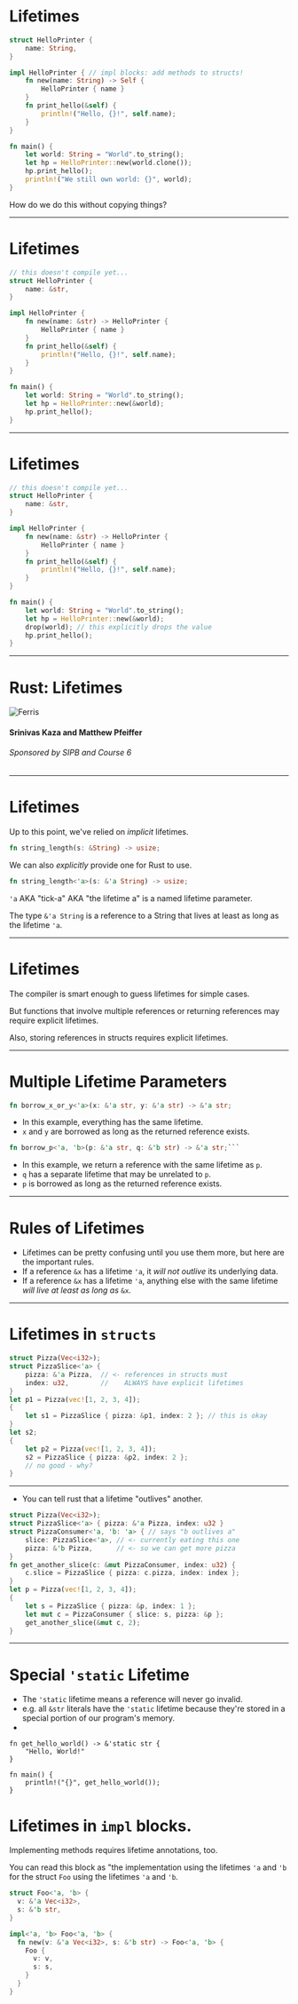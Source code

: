 # Lifetimes

```rust
struct HelloPrinter {
    name: String,
}

impl HelloPrinter { // impl blocks: add methods to structs!
    fn new(name: String) -> Self {
        HelloPrinter { name }
    }
    fn print_hello(&self) {
        println!("Hello, {}!", self.name);
    }
}

fn main() {
    let world: String = "World".to_string();
    let hp = HelloPrinter::new(world.clone());
    hp.print_hello();
    println!("We still own world: {}", world);
}
```

How do we do this without copying things?

---

# Lifetimes

```rust
// this doesn't compile yet...
struct HelloPrinter {
    name: &str,
}

impl HelloPrinter {
    fn new(name: &str) -> HelloPrinter {
        HelloPrinter { name }
    }
    fn print_hello(&self) {
        println!("Hello, {}!", self.name);
    }
}

fn main() {
    let world: String = "World".to_string();
    let hp = HelloPrinter::new(&world);
    hp.print_hello();
}
```

---

# Lifetimes

```rust
// this doesn't compile yet...
struct HelloPrinter {
    name: &str,
}

impl HelloPrinter {
    fn new(name: &str) -> HelloPrinter {
        HelloPrinter { name }
    }
    fn print_hello(&self) {
        println!("Hello, {}!", self.name);
    }
}

fn main() {
    let world: String = "World".to_string();
    let hp = HelloPrinter::new(&world);
    drop(world); // this explicitly drops the value
    hp.print_hello();
}
```

---

# Rust: Lifetimes #

![Ferris](http://rustacean.net/assets/rustacean-orig-noshadow.png)

#### Srinivas Kaza and Matthew Pfeiffer ####
###### *Sponsored by SIPB and Course 6* ######


---

# Lifetimes

Up to this point, we've relied on *implicit* lifetimes.

```rust
fn string_length(s: &String) -> usize;
```

We can also *explicitly* provide one for Rust to use.

```rust
fn string_length<'a>(s: &'a String) -> usize;
```

`'a` AKA "tick-a" AKA "the lifetime a" is a named lifetime parameter.

The type `&'a String` is a reference to a String that lives at least as long as the lifetime `'a`.

---


# Lifetimes

The compiler is smart enough to guess lifetimes for simple cases.

But functions that involve multiple references or returning references may require explicit lifetimes.

Also, storing references in structs requires explicit lifetimes.

---

# Multiple Lifetime Parameters

```rust
fn borrow_x_or_y<'a>(x: &'a str, y: &'a str) -> &'a str;
```

- In this example, everything has the same lifetime.
- `x` and `y` are borrowed as long as the returned reference exists.

```rust
fn borrow_p<'a, 'b>(p: &'a str, q: &'b str) -> &'a str;```
```

- In this example, we return a reference with the same lifetime as `p`.
- `q` has a separate lifetime that may be unrelated to `p`.
- `p` is borrowed as long as the returned reference exists.

---

# Rules of Lifetimes

- Lifetimes can be pretty confusing until you use them more, but here are the important rules.
- If a reference `&x` has a lifetime `'a`, it *will not outlive* its underlying data.
- If a reference `&x` has a lifetime `'a`, anything else with the same lifetime *will live at least as long as* `&x`.

---

# Lifetimes in `structs`

```rust
struct Pizza(Vec<i32>);
struct PizzaSlice<'a> {
    pizza: &'a Pizza,  // <- references in structs must
    index: u32,        //    ALWAYS have explicit lifetimes
}
let p1 = Pizza(vec![1, 2, 3, 4]);
{
    let s1 = PizzaSlice { pizza: &p1, index: 2 }; // this is okay
}
let s2;
{
    let p2 = Pizza(vec![1, 2, 3, 4]);
    s2 = PizzaSlice { pizza: &p2, index: 2 };
    // no good - why?
}
```

---

* You can tell rust that a lifetime "outlives" another.

```rust
struct Pizza(Vec<i32>);
struct PizzaSlice<'a> { pizza: &'a Pizza, index: u32 }
struct PizzaConsumer<'a, 'b: 'a> { // says "b outlives a"
    slice: PizzaSlice<'a>, // <- currently eating this one
    pizza: &'b Pizza,      // <- so we can get more pizza
}
fn get_another_slice(c: &mut PizzaConsumer, index: u32) {
    c.slice = PizzaSlice { pizza: c.pizza, index: index };
}
let p = Pizza(vec![1, 2, 3, 4]);
{
    let s = PizzaSlice { pizza: &p, index: 1 };
    let mut c = PizzaConsumer { slice: s, pizza: &p };
    get_another_slice(&mut c, 2);
}
```

---

# Special `'static` Lifetime

* The `'static` lifetime means a reference will never go invalid.
* e.g. all `&str` literals have the `'static` lifetime because they're stored in a special portion of our program's memory.
* 
```
fn get_hello_world() -> &'static str {
    "Hello, World!"
}

fn main() {
    println!("{}", get_hello_world());
}
```

# Lifetimes in `impl` blocks.

Implementing methods requires lifetime annotations, too.

You can read this block as "the implementation using the lifetimes `'a` and `'b` for the struct `Foo` using the lifetimes `'a` and `'b`.

```rust
struct Foo<'a, 'b> {
  v: &'a Vec<i32>,
  s: &'b str,
}

impl<'a, 'b> Foo<'a, 'b> {
  fn new(v: &'a Vec<i32>, s: &'b str) -> Foo<'a, 'b> {
    Foo {
      v: v,
      s: s,
    }
  }
}
```

